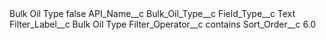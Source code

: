 <?xml version="1.0" encoding="UTF-8"?>
<CustomMetadata xmlns="http://soap.sforce.com/2006/04/metadata" xmlns:xsi="http://www.w3.org/2001/XMLSchema-instance" xmlns:xsd="http://www.w3.org/2001/XMLSchema">
    <label>Bulk Oil Type</label>
    <protected>false</protected>
    <values>
        <field>API_Name__c</field>
        <value xsi:type="xsd:string">Bulk_Oil_Type__c</value>
    </values>
    <values>
        <field>Field_Type__c</field>
        <value xsi:type="xsd:string">Text</value>
    </values>
    <values>
        <field>Filter_Label__c</field>
        <value xsi:type="xsd:string">Bulk Oil Type</value>
    </values>
    <values>
        <field>Filter_Operator__c</field>
        <value xsi:type="xsd:string">contains</value>
    </values>
    <values>
        <field>Sort_Order__c</field>
        <value xsi:type="xsd:double">6.0</value>
    </values>
</CustomMetadata>
